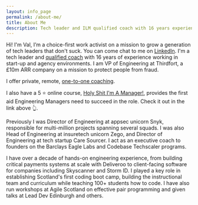 ```yaml
---
layout: info_page
permalink: /about-me/
title: About Me
description: Tech leader and ILM qualified coach with 16 years experience in start-up, scale-up, product shops and agencies.
---
```


Hi! I'm Val, I’m a choice-first work activist on a mission to grow a generation of tech leaders that don't suck. You can come chat to me on [LinkedIn](https://www.linkedin.com/in/outragedpinkracoon/). I'm a tech leader and [qualified coach](https://outragedpinkracoon.com/coaching/) with 16 years of experience working in start-up and agency environments. I am VP of Engineering at Thirdfort, a £10m ARR company on a mission to protect people from fraud.

I offer private, remote, [one-to-one coaching](http://outragedpinkracoon.com/coaching).

I also have a 5 ⭐️ online course, [Holy Shit I'm A Manager!](https://www.holyshitimamanager.com/course/engineering-manager-first-aid), provides the first aid Engineering Managers need to succeed in the role. Check it out in the link above 👆. 

Previously I was Director of Engineering at appsec unicorn Snyk, responsible for multi-million projects spanning several squads. I was also Head of Engineering at insuretech unicorn Zego, and Director of Engineering at tech startup Care Sourcer. I act as an executive coach to founders on the Barclays Eagle Labs and Codebase Techscaler programs.

I have over a decade of hands-on engineering experience, from building critical payments systems at scale with Deliveroo to client-facing software for companies including Skyscanner and Storm ID. I played a key role in establishing Scotland's first coding boot camp, building the instructional team and curriculum while teaching 100+ students how to code. I have also run workshops at Agile Scotland on effective pair programming and given talks at Lead Dev Edinburgh and others.